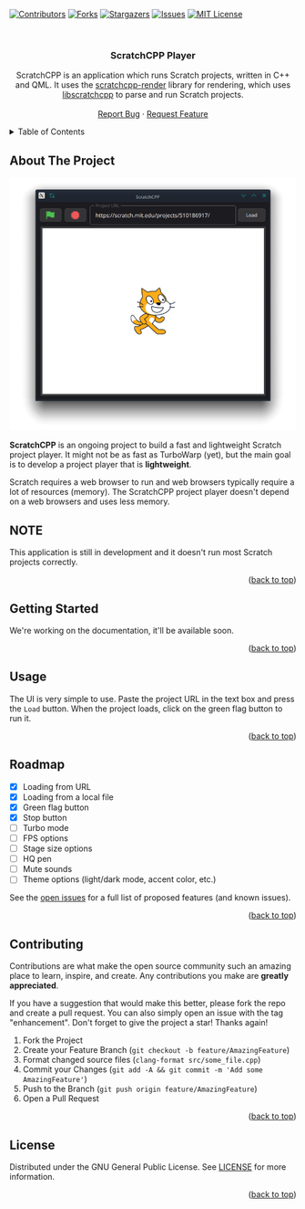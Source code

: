 <!-- Improved compatibility of back to top link: See: https://github.com/othneildrew/Best-README-Template/pull/73 -->
<a name="readme-top"></a>

<!-- PROJECT SHIELDS -->
<!--
*** I'm using markdown "reference style" links for readability.
*** Reference links are enclosed in brackets [ ] instead of parentheses ( ).
*** See the bottom of this document for the declaration of the reference variables
*** for contributors-url, forks-url, etc. This is an optional, concise syntax you may use.
*** https://www.markdownguide.org/basic-syntax/#reference-style-links
-->
[![Contributors][contributors-shield]][contributors-url]
[![Forks][forks-shield]][forks-url]
[![Stargazers][stars-shield]][stars-url]
[![Issues][issues-shield]][issues-url]
[![MIT License][license-shield]][license-url]



<!-- PROJECT LOGO -->
<br />
<div align="center">
  <!-- TODO: Add logo: <a href="https://github.com/scratchcpp/scratchcpp-player">
    <img src="images/logo.png" alt="Logo" width="80" height="80">
  </a> -->

<h3 align="center">ScratchCPP Player</h3>

  <p align="center">
    ScratchCPP is an application which runs Scratch projects, written in C++ and QML.
    It uses the <a href="https://github.com/scratchcpp/scratchcpp-render">scratchcpp-render</a> library for rendering,
    which uses <a href="https://github.com/scratchcpp/libscratchcpp">libscratchcpp</a> to parse and run Scratch projects.
    <br />
    <!-- TODO: Add link to documentation: <a href="https://github.com/scratchcpp/scratchcpp-player"><strong>Explore the docs »</strong></a>
    <br /> -->
    <br />
    <a href="https://github.com/scratchcpp/scratchcpp-player/issues">Report Bug</a>
    ·
    <a href="https://github.com/scratchcpp/scratchcpp-player/issues">Request Feature</a>
  </p>
</div>



<!-- TABLE OF CONTENTS -->
<details>
  <summary>Table of Contents</summary>
  <ol>
    <li>
      <a href="#about-the-project">About The Project</a>
    </li>
    <li>
      <a href="#getting-started">Getting Started</a>
    </li>
    <li><a href="#usage">Usage</a></li>
    <li><a href="#roadmap">Roadmap</a></li>
    <li><a href="#contributing">Contributing</a></li>
    <li><a href="#license">License</a></li>
  </ol>
</details>



<!-- ABOUT THE PROJECT -->
## About The Project

[![ScratchCPP screenshot][product-screenshot]](https://github.com/scratchcpp/scratchcpp-player)

**ScratchCPP** is an ongoing project to build a fast and lightweight Scratch project player.
It might not be as fast as TurboWarp (yet), but the main goal is to develop a project player
that is **lightweight**.

Scratch requires a web browser to run and web browsers typically require a lot of resources (memory).
The ScratchCPP project player doesn't depend on a web browsers and uses less memory.

## NOTE
This application is still in development and it doesn't run most Scratch projects correctly.

<p align="right">(<a href="#readme-top">back to top</a>)</p>



<!-- GETTING STARTED -->
## Getting Started

We're working on the documentation, it'll be available soon.
<!-- TODO: Add link to documentation -->

<p align="right">(<a href="#readme-top">back to top</a>)</p>



<!-- USAGE EXAMPLES -->
## Usage
The UI is very simple to use. Paste the project URL in the text box and press the `Load` button.
When the project loads, click on the green flag button to run it.

<p align="right">(<a href="#readme-top">back to top</a>)</p>



<!-- ROADMAP -->
## Roadmap

- [x] Loading from URL
- [x] Loading from a local file
- [x] Green flag button
- [x] Stop button
- [ ] Turbo mode
- [ ] FPS options
- [ ] Stage size options
- [ ] HQ pen
- [ ] Mute sounds
- [ ] Theme options (light/dark mode, accent color, etc.)

See the [open issues](https://github.com/scratchcpp/scratchcpp-player/issues) for a full list of proposed features (and known issues).

<p align="right">(<a href="#readme-top">back to top</a>)</p>



<!-- CONTRIBUTING -->
## Contributing

Contributions are what make the open source community such an amazing place to learn, inspire, and create. Any contributions you make are **greatly appreciated**.

If you have a suggestion that would make this better, please fork the repo and create a pull request. You can also simply open an issue with the tag "enhancement".
Don't forget to give the project a star! Thanks again!

1. Fork the Project
2. Create your Feature Branch (`git checkout -b feature/AmazingFeature`)
3. Format changed source files (`clang-format src/some_file.cpp`)
4. Commit your Changes (`git add -A && git commit -m 'Add some AmazingFeature'`)
5. Push to the Branch (`git push origin feature/AmazingFeature`)
6. Open a Pull Request

<p align="right">(<a href="#readme-top">back to top</a>)</p>



<!-- LICENSE -->
## License

Distributed under the GNU General Public License. See [LICENSE](LICENSE) for more information.

<p align="right">(<a href="#readme-top">back to top</a>)</p>



<!-- MARKDOWN LINKS & IMAGES -->
<!-- https://www.markdownguide.org/basic-syntax/#reference-style-links -->
[contributors-shield]: https://img.shields.io/github/contributors/scratchcpp/scratchcpp-player.svg?style=for-the-badge
[contributors-url]: https://github.com/scratchcpp/scratchcpp-player/graphs/contributors
[forks-shield]: https://img.shields.io/github/forks/scratchcpp/scratchcpp-player.svg?style=for-the-badge
[forks-url]: https://github.com/scratchcpp/scratchcpp-player/network/members
[stars-shield]: https://img.shields.io/github/stars/scratchcpp/scratchcpp-player.svg?style=for-the-badge
[stars-url]: https://github.com/scratchcpp/scratchcpp-player/stargazers
[issues-shield]: https://img.shields.io/github/issues/scratchcpp/scratchcpp-player.svg?style=for-the-badge
[issues-url]: https://github.com/scratchcpp/scratchcpp-player/issues
[license-shield]: https://img.shields.io/github/license/scratchcpp/scratchcpp-player.svg?style=for-the-badge
[license-url]: https://github.com/scratchcpp/scratchcpp-player/blob/master/LICENSE
[product-screenshot]: res/screenshot.png
